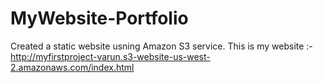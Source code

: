 # MyWebsite-Portfolio
Created a static website usning Amazon S3 service.
This is my website :-
http://myfirstproject-varun.s3-website-us-west-2.amazonaws.com/index.html
